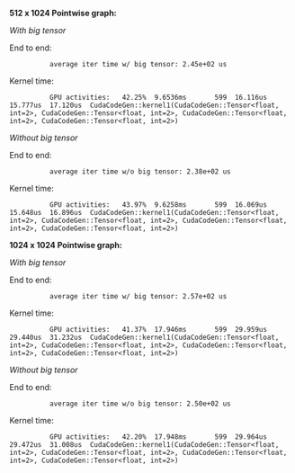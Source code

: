 **512 x 1024 Pointwise graph:**

*With big tensor*

  End to end:
  
              average iter time w/ big tensor: 2.45e+02 us
              
  Kernel time:
  
              GPU activities:   42.25%  9.6536ms       599  16.116us  15.777us  17.120us  CudaCodeGen::kernel1(CudaCodeGen::Tensor<float, int=2>, CudaCodeGen::Tensor<float, int=2>, CudaCodeGen::Tensor<float, int=2>, CudaCodeGen::Tensor<float, int=2>)

*Without big tensor*

  End to end:
  
              average iter time w/o big tensor: 2.38e+02 us
              
  Kernel time:
  
              GPU activities:   43.97%  9.6258ms       599  16.069us  15.648us  16.896us  CudaCodeGen::kernel1(CudaCodeGen::Tensor<float, int=2>, CudaCodeGen::Tensor<float, int=2>, CudaCodeGen::Tensor<float, int=2>, CudaCodeGen::Tensor<float, int=2>)

**1024 x 1024 Pointwise graph:**

*With big tensor*

  End to end:
  
              average iter time w/ big tensor: 2.57e+02 us
              
  Kernel time:
  
              GPU activities:   41.37%  17.946ms       599  29.959us  29.440us  31.232us  CudaCodeGen::kernel1(CudaCodeGen::Tensor<float, int=2>, CudaCodeGen::Tensor<float, int=2>, CudaCodeGen::Tensor<float, int=2>, CudaCodeGen::Tensor<float, int=2>)

*Without big tensor*

  End to end:
  
              average iter time w/o big tensor: 2.50e+02 us
              
  Kernel time:
  
              GPU activities:   42.20%  17.948ms       599  29.964us  29.472us  31.008us  CudaCodeGen::kernel1(CudaCodeGen::Tensor<float, int=2>, CudaCodeGen::Tensor<float, int=2>, CudaCodeGen::Tensor<float, int=2>, CudaCodeGen::Tensor<float, int=2>)
